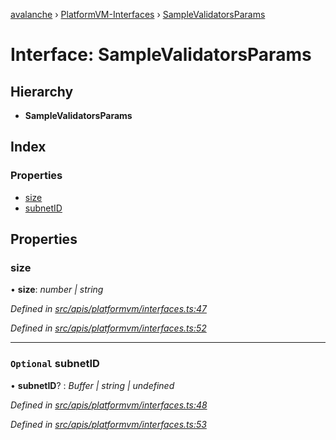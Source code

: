 [avalanche](../README.md) › [PlatformVM-Interfaces](../modules/platformvm_interfaces.md) › [SampleValidatorsParams](platformvm_interfaces.samplevalidatorsparams.md)

# Interface: SampleValidatorsParams

## Hierarchy

* **SampleValidatorsParams**

## Index

### Properties

* [size](platformvm_interfaces.samplevalidatorsparams.md#size)
* [subnetID](platformvm_interfaces.samplevalidatorsparams.md#optional-subnetid)

## Properties

###  size

• **size**: *number | string*

*Defined in [src/apis/platformvm/interfaces.ts:47](https://github.com/ava-labs/avalanchejs/blob/8033096/src/apis/platformvm/interfaces.ts#L47)*

*Defined in [src/apis/platformvm/interfaces.ts:52](https://github.com/ava-labs/avalanchejs/blob/8033096/src/apis/platformvm/interfaces.ts#L52)*

___

### `Optional` subnetID

• **subnetID**? : *Buffer | string | undefined*

*Defined in [src/apis/platformvm/interfaces.ts:48](https://github.com/ava-labs/avalanchejs/blob/8033096/src/apis/platformvm/interfaces.ts#L48)*

*Defined in [src/apis/platformvm/interfaces.ts:53](https://github.com/ava-labs/avalanchejs/blob/8033096/src/apis/platformvm/interfaces.ts#L53)*
